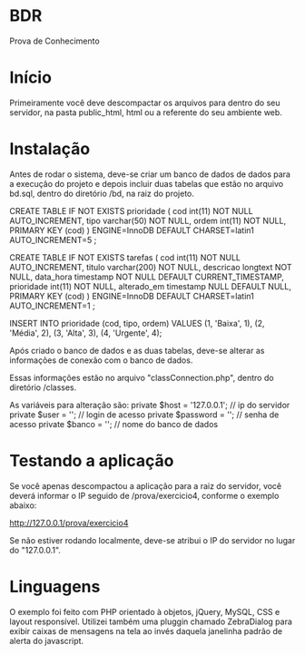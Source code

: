 # BDR
Prova de Conhecimento

# Início
Primeiramente você deve descompactar os arquivos para dentro do seu servidor, na pasta public_html, html ou a referente do seu ambiente web.

# Instalação
Antes de rodar o sistema, deve-se criar um banco de dados de dados para a execução do projeto e depois incluir duas tabelas que estão no arquivo bd.sql, dentro do diretório /bd, na raiz do projeto.

CREATE TABLE IF NOT EXISTS prioridade (
cod int(11) NOT NULL AUTO_INCREMENT,
tipo varchar(50) NOT NULL,
ordem int(11) NOT NULL,
PRIMARY KEY (cod)
) ENGINE=InnoDB  DEFAULT CHARSET=latin1 AUTO_INCREMENT=5 ;

CREATE TABLE IF NOT EXISTS tarefas (
cod int(11) NOT NULL AUTO_INCREMENT,
titulo varchar(200) NOT NULL,
descricao longtext NOT NULL,
data_hora timestamp NOT NULL DEFAULT CURRENT_TIMESTAMP,
prioridade int(11) NOT NULL,
alterado_em timestamp NULL DEFAULT NULL,
PRIMARY KEY (cod)
) ENGINE=InnoDB DEFAULT CHARSET=latin1 AUTO_INCREMENT=1 ;

INSERT INTO prioridade (cod, tipo, ordem) VALUES
(1, 'Baixa', 1),
(2, 'Média', 2),
(3, 'Alta', 3),
(4, 'Urgente', 4);

Após criado o banco de dados e as duas tabelas, deve-se alterar as informações de conexão com o banco de dados.

Essas informações estão no arquivo "classConnection.php", dentro do diretório /classes.

As variáveis para alteração são:
        private $host		= '127.0.0.1'; // ip do servidor
        private $user		= ''; // login de acesso
        private $password	= ''; // senha de acesso
        private $banco		= ''; // nome do banco de dados

# Testando a aplicação
Se você apenas descompactou a aplicação para a raiz do servidor, você deverá informar o IP seguido de /prova/exercicio4, conforme o exemplo abaixo:

http://127.0.0.1/prova/exercicio4

Se não estiver rodando localmente, deve-se atribui o IP do servidor no lugar do "127.0.0.1".

# Linguagens
O exemplo foi feito com PHP orientado à objetos, jQuery, MySQL, CSS e layout responsível. 
Utilizei também uma pluggin chamado ZebraDialog para exibir caixas de mensagens na tela ao invés daquela janelinha padrão de alerta do javascript.
